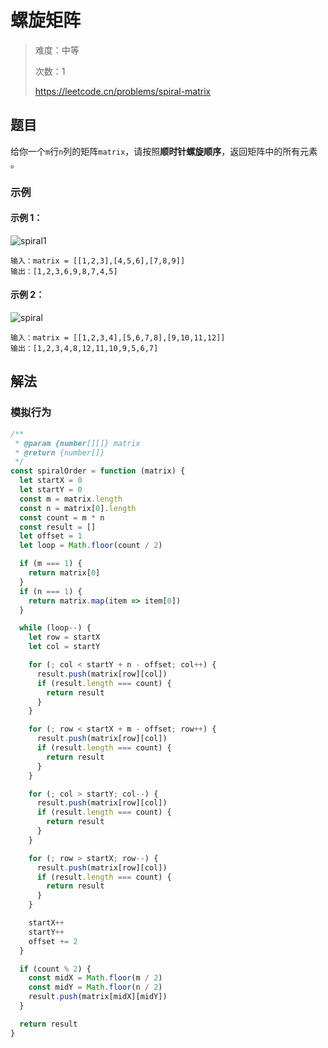 # 螺旋矩阵

> 难度：中等
>
> 次数：1
>
> https://leetcode.cn/problems/spiral-matrix

## 题目

给你一个`m`行`n`列的矩阵`matrix`，请按照**顺时针螺旋顺序**，返回矩阵中的所有元素
。

### 示例

#### 示例 1：

![spiral1](https://assets.leetcode.com/uploads/2020/11/13/spiral1.jpg)

```
输入：matrix = [[1,2,3],[4,5,6],[7,8,9]]
输出：[1,2,3,6,9,8,7,4,5]
```

#### 示例 2：

![spiral](https://assets.leetcode.com/uploads/2020/11/13/spiral.jpg)

```
输入：matrix = [[1,2,3,4],[5,6,7,8],[9,10,11,12]]
输出：[1,2,3,4,8,12,11,10,9,5,6,7]
```

## 解法

### 模拟行为

```javascript
/**
 * @param {number[][]} matrix
 * @return {number[]}
 */
const spiralOrder = function (matrix) {
  let startX = 0
  let startY = 0
  const m = matrix.length
  const n = matrix[0].length
  const count = m * n
  const result = []
  let offset = 1
  let loop = Math.floor(count / 2)

  if (m === 1) {
    return matrix[0]
  }
  if (n === 1) {
    return matrix.map(item => item[0])
  }

  while (loop--) {
    let row = startX
    let col = startY

    for (; col < startY + n - offset; col++) {
      result.push(matrix[row][col])
      if (result.length === count) {
        return result
      }
    }

    for (; row < startX + m - offset; row++) {
      result.push(matrix[row][col])
      if (result.length === count) {
        return result
      }
    }

    for (; col > startY; col--) {
      result.push(matrix[row][col])
      if (result.length === count) {
        return result
      }
    }

    for (; row > startX; row--) {
      result.push(matrix[row][col])
      if (result.length === count) {
        return result
      }
    }

    startX++
    startY++
    offset += 2
  }

  if (count % 2) {
    const midX = Math.floor(m / 2)
    const midY = Math.floor(n / 2)
    result.push(matrix[midX][midY])
  }

  return result
}
```
